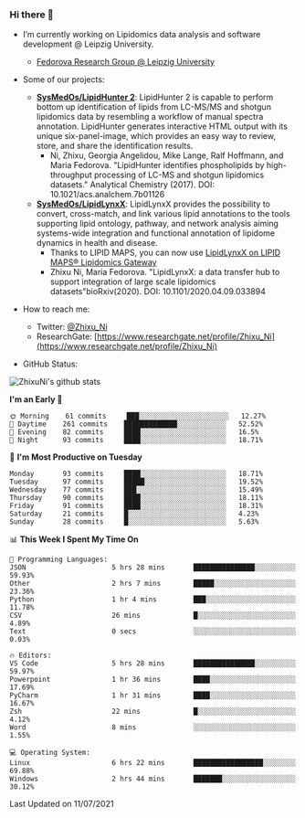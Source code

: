 ### Hi there 👋

- I’m currently working on Lipidomics data analysis and software development @ Leipzig University.
  + [Fedorova Research Group @ Leipzig University](https://home.uni-leipzig.de/fedorova/)
- Some of our projects:
  + **[SysMedOs/LipidHunter 2](https://github.com/SysMedOs/lipidhunter)**: LipidHunter 2 is capable to perform bottom up identification of lipids from LC-MS/MS and shotgun lipidomics data by resembling a workflow of manual spectra annotation. LipidHunter generates interactive HTML output with its unique six-panel-image, which provides an easy way to review, store, and share the identification results. 
    * Ni, Zhixu, Georgia Angelidou, Mike Lange, Ralf Hoffmann, and Maria Fedorova. "LipidHunter identifies phospholipids by high-throughput processing of LC-MS and shotgun lipidomics datasets." Analytical Chemistry (2017). DOI: 10.1021/acs.analchem.7b01126
  + **[SysMedOs/LipidLynxX](https://github.com/SysMedOs/LipidLynxX)**: LipidLynxX provides the possibility to convert, cross-match, and link various lipid annotations to the tools supporting lipid ontology, pathway, and network analysis aiming systems-wide integration and functional annotation of lipidome dynamics in health and disease.
    * Thanks to LIPID MAPS, you can now use [LipidLynxX on LIPID MAPS® Lipidomics Gateway](http://lipidmaps.org/lipidlynxx/)
    * Zhixu Ni, Maria Fedorova. "LipidLynxX: a data transfer hub to support integration of large scale lipidomics datasets"bioRxiv(2020). DOI: 10.1101/2020.04.09.033894
- How to reach me:
  + Twitter: [@Zhixu_Ni](https://twitter.com/Zhixu_Ni)
  + ResearchGate: [https://www.researchgate.net/profile/Zhixu_Ni](https://www.researchgate.net/profile/Zhixu_Ni)

- GitHub Status:

![ZhixuNi's github stats](https://github-readme-stats.vercel.app/api?username=ZhixuNi&show_icons=true&hide=issues)

<!--START_SECTION:waka-->
**I'm an Early 🐤** 

```text
🌞 Morning    61 commits     ███░░░░░░░░░░░░░░░░░░░░░░   12.27% 
🌆 Daytime    261 commits    █████████████░░░░░░░░░░░░   52.52% 
🌃 Evening    82 commits     ████░░░░░░░░░░░░░░░░░░░░░   16.5% 
🌙 Night      93 commits     ████░░░░░░░░░░░░░░░░░░░░░   18.71%

```
📅 **I'm Most Productive on Tuesday** 

```text
Monday       93 commits     ████░░░░░░░░░░░░░░░░░░░░░   18.71% 
Tuesday      97 commits     █████░░░░░░░░░░░░░░░░░░░░   19.52% 
Wednesday    77 commits     ███░░░░░░░░░░░░░░░░░░░░░░   15.49% 
Thursday     90 commits     ████░░░░░░░░░░░░░░░░░░░░░   18.11% 
Friday       91 commits     ████░░░░░░░░░░░░░░░░░░░░░   18.31% 
Saturday     21 commits     █░░░░░░░░░░░░░░░░░░░░░░░░   4.23% 
Sunday       28 commits     █░░░░░░░░░░░░░░░░░░░░░░░░   5.63%

```


📊 **This Week I Spent My Time On** 

```text
💬 Programming Languages: 
JSON                     5 hrs 28 mins       ███████████████░░░░░░░░░░   59.93% 
Other                    2 hrs 7 mins        █████░░░░░░░░░░░░░░░░░░░░   23.36% 
Python                   1 hr 4 mins         ███░░░░░░░░░░░░░░░░░░░░░░   11.78% 
CSV                      26 mins             █░░░░░░░░░░░░░░░░░░░░░░░░   4.89% 
Text                     0 secs              ░░░░░░░░░░░░░░░░░░░░░░░░░   0.03%

🔥 Editors: 
VS Code                  5 hrs 28 mins       ███████████████░░░░░░░░░░   59.97% 
Powerpoint               1 hr 36 mins        ████░░░░░░░░░░░░░░░░░░░░░   17.69% 
PyCharm                  1 hr 31 mins        ████░░░░░░░░░░░░░░░░░░░░░   16.67% 
Zsh                      22 mins             █░░░░░░░░░░░░░░░░░░░░░░░░   4.12% 
Word                     8 mins              ░░░░░░░░░░░░░░░░░░░░░░░░░   1.55%

💻 Operating System: 
Linux                    6 hrs 22 mins       █████████████████░░░░░░░░   69.88% 
Windows                  2 hrs 44 mins       ███████░░░░░░░░░░░░░░░░░░   30.12%

```


 Last Updated on 11/07/2021
<!--END_SECTION:waka-->
